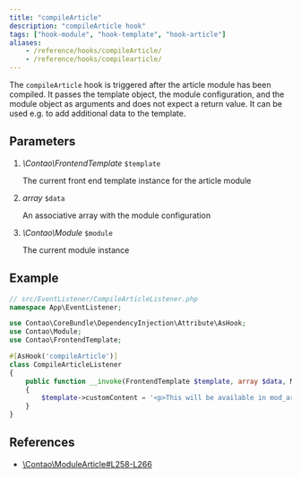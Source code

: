 ```yaml
---
title: "compileArticle"
description: "compileArticle hook"
tags: ["hook-module", "hook-template", "hook-article"]
aliases:
    - /reference/hooks/compileArticle/
    - /reference/hooks/compilearticle/
---
```



The `compileArticle` hook is triggered after the article module has been compiled. 
It passes the template object, the module configuration, and the module object as 
arguments and does not expect a return value. It can be used e.g. to add additional 
data to the template.


## Parameters

1. *\Contao\FrontendTemplate* `$template`

    The current front end template instance for the article module

2. *array* `$data`

    An associative array with the module configuration

3. *\Contao\Module* `$module`

    The current module instance


## Example

```php
// src/EventListener/CompileArticleListener.php
namespace App\EventListener;

use Contao\CoreBundle\DependencyInjection\Attribute\AsHook;
use Contao\Module;
use Contao\FrontendTemplate;

#[AsHook('compileArticle')]
class CompileArticleListener
{
    public function __invoke(FrontendTemplate $template, array $data, Module $module): void
    {
        $template->customContent = '<p>This will be available in mod_article.html5 via $this->customContent</p>';
    }
}
```


## References

* [\Contao\ModuleArticle#L258-L266](https://github.com/contao/contao/blob/4.7.6/core-bundle/src/Resources/contao/modules/ModuleArticle.php#L258-L266)
